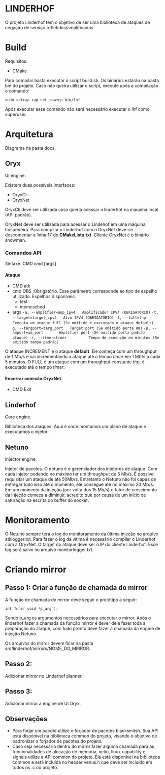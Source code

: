 # LINDERHOF  
  
O projeto Linderhof tem o objetivo de ser uma biblioteca de ataques de negação de serviço refletidos/amplificados.  
  
# Build
Requisitos:
- CMake

Para compilar basta executar o script build.sh. Os binários estarão na pasta bin do projeto.
Caso não queira utilizar o script, execute após a compilação o comando:

    sudo setcap cap_net_raw+ep bin/lhf

Após executar esse comando não será necessário executar o lhf como superuser.
# Arquitetura
Diagrama na pasta docs.

## Oryx
UI engine.

Existem duas possíveis interfaces:

 - OryxCli
 - OryxNet

OryxCli deve ser utilizada caso queria acessar o linderhof na maquina local (API padrão). 

OryxNet deve ser utilizada para acessar o Lindehof em uma máquina hospedeira. Para compilar o Linderhof com o OryxNet deve-se descomentar a linha 17 do **CMakeLists.txt**. Cliente OryxNet é o binário snowman.

### Comandos API
Sintaxe: CMD cmd [args]

#### Ataque
- CMD 
atk
- cmd
OBS :Obrigatório. Esse parâmetro corresponde ao tipo de espelho utilizado. 
Espelhos disponíveis:
	- test 	
	- memcached
- args
  `-a, --amplifier=amp_ipv4   Amplificador IPV4 (OBRIGATÓRIO)`
   `-t, --target=target_ipv4   Alvo IPV4 (OBRIGATÓRIO)`
  `-f, --full=thp Executa um ataque full (Se omitido é executado o ataque default)`
  `-g, --targport=targ_port   Target port (Se omitido porta 80)`
  `-p, --amport=am_port       Amplifier port (Se omitido porta padrão ataque)`
  `-r, --timer=timer          Tempo de execução em minutos (Se omitido tempo padrão)`

O ataque INCREMENT é o ataque **default**. Ele começa com um throughput de 1 Mb/s e vai incrementando o ataque até o tempo *timer* em 1 Mb/s a cada 5 minutos. O FULL é um ataque com um throughput constante *thp*, é executado até o tempo *timer*.

#### Encerrar conexão OryxNet
- CMD
	Exit

## Linderhof
Core engine.

Biblioteca dos ataques. Aqui é onde montamos um plano de ataque e executamos o injetor.

## Netuno
Injector engine.

Injetor de pacotes.
O netuno é o gerenciador dos injetores de ataque. Com cada injetor podendo no máximo ter um throughput de 5 Mb/s.
É possível requisitar um ataque de até 50Mb/s. Entretanto o Netuno não foi capaz de entregar tudo isso até o momento, ele consegue até no máximo 20 Mb/s. Em um momento da injeção (por volta dos 15 Mb/s) o fator de crescimento da injeção começa a diminuir, acredito que por causa de um início de saturação na escrita do buffer do socket.

# Monitoramento
O Netuno sempre terá o log do monitoramento da última injeção no arquivo atklogger.txt. 
Para fazer o log da vítima é necessário compilar o Linderhof com a OryxNet. O target do ataque deve ser o IP do cliente Linderhof. Esse log será salvo no arquivo monitorlogger.txt.

# Criando mirror

## Passo 1: Criar a função de chamada do mirror

A função de chamada do mirror deve seguir o protótipo a seguir:

    int func( void *p_arg );

Sendo p_arg os argumentos necessários para executar o mirror. 
Após o linderhof fazer a chamada da função mirror é dever dela fazer toda a preparação do ataque, com tudo pronto deve fazer a chamada da engine de injeção Netuno.

Os arquivos do mirror devem ficar na pasta src/linderhof/mirrors/NOME_DO_MIRROR.

## Passo 2: 
Adicionar mirror no Linderhof planner.

## Passo 3:
Adicionar mirror a engine de UI Oryx.

## Observações

- Para forjar um pacote utilize o forjador de pacotes blacksmitsh. Sua API está disponível na biblioteca common do projeto, visando o objetivo de padronizar o forjador de pacotes do projeto.
- Caso seja necessário dentro do mirror fazer alguma chamada para as funcionalidades de alocação de memória, netio, linux capability e signals utilize a API common do projeto. Ela está disponível na biblioteca common e está incluída no header venus.h que deve ser incluído em todos os .c do projeto.



<!--stackedit_data:
eyJoaXN0b3J5IjpbMTYzNTY4MzcyNiwtMTk4MDE4MzQ2MCwxOD
YyNTYwMTkyLDE0NDI5MTEyNDQsLTE4NDg1NzkzNzYsLTY5Njg0
MjY5MywyNTMzOTk4MDIsMTI4ODAyNjQ3LDY1ODc4MzUyOSwtMz
Q5NDMxOTAwLC05NTkzNzY4OCw3MzIzNTU5NTMsNjkwNDk5OTc1
LDEwMjEzMjUzNiwtMTQ3NTU5NTY2NywtNDA5MjYzNjQ2LDE3MD
Q3MTE4MTQsNzE2MjYzOTQ4LC0xNzA3MzQ1NTM0LDUyMjAxMzgy
OF19
-->